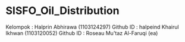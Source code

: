 SISFO_Oil_Distribution
======================
Kelompok :
  Halprin Abhirawa (1103124297) Github ID : halpeind
  Khairul Ikhwan  (1103120052) Github ID : Roseau
  Mu'taz Al-Faruqi (ea)
